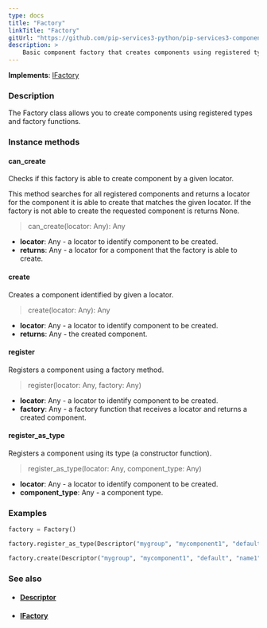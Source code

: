 ```yaml
---
type: docs
title: "Factory"
linkTitle: "Factory"
gitUrl: "https://github.com/pip-services3-python/pip-services3-components-python"
description: >
    Basic component factory that creates components using registered types and factory functions.
---
```


**Implements**: [IFactory](../ifactory)

### Description

The Factory class allows you to create components using registered types and factory functions.

### Instance methods

#### can_create
Checks if this factory is able to create component by a given locator.

This method searches for all registered components and returns
a locator for the component it is able to create that matches the given locator.
If the factory is not able to create the requested component is returns None.

>  can_create(locator: Any): Any

- **locator**: Any - a locator to identify component to be created.
- **returns**: Any - a locator for a component that the factory is able to create.


#### create
Creates a component identified by given a locator.

> create(locator: Any): Any

- **locator**: Any - a locator to identify component to be created.
- **returns**: Any - the created component.


#### register
Registers a component using a factory method.

> register(locator: Any, factory: Any)

- **locator**: Any - a locator to identify component to be created.
- **factory**: Any - a factory function that receives a locator and returns a created component.


#### register_as_type
Registers a component using its type (a constructor function).

> register_as_type(locator: Any, component_type: Any)

- **locator**: Any - a locator to identify component to be created.
- **component_type**: Any - a component type.

### Examples

```python
factory = Factory()

factory.register_as_type(Descriptor("mygroup", "mycomponent1", "default", "*", "1.0"), MyComponent1)

factory.create(Descriptor("mygroup", "mycomponent1", "default", "name1", "1.0"))
```

### See also
- #### [Descriptor](../../../commons/refer/descriptor)
- #### [IFactory](../ifactory)
